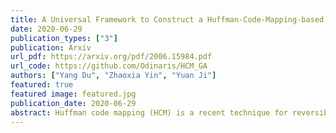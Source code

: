 ```yaml
---
title: A Universal Framework to Construct a Huffman-Code-Mapping-based Reversible Data Hiding Scheme for JPEG Images
date: 2020-06-29
publication_types: ["3"] 
publication: Arxiv
url_pdf: https://arxiv.org/pdf/2006.15984.pdf
url_code: https://github.com/Odinaris/HCM_GA
authors: ["Yang Du", "Zhaoxia Yin", "Yuan Ji"]
featured: true
featured image: featured.jpg
publication_date: 2020-06-29
abstract: Huffman code mapping (HCM) is a recent technique for reversible data hiding (RDH) in JPEG images. The existing HCM-based RDH schemes cause neither file-size increment nor visual distortion for the marked JPEG image, which is the superiority compared to the RDH schemes that use other techniques, such as histogram shifting (HS). However, the embedding capacity achieved by the HCM-based RDH schemes is much lower than the HS-based RDH schemes. Moreover, the existing HCM-based schemes are only applicable to the JPEG images coded with the default Huffman table. In this paper, we propose a universal framework to design the HCM-based RDH scheme. Under this framework, the key issue of HCM-based schemes, i.e., construct the optimal code mapping relationship, is converted to solve a combinatorial optimization problem. The high embedding capacity can be achieved with a slight increase in the file-size of the marked JPEG image. In addition, the problem of applicability is also solved by customizing the Huffman table. As a realization, we construct a new HCM-based scheme by employing the genetic algorithm to search the nearly optimal solution. Experiments show that the performance on the file-size preservation, visual quality, and computational complexity is superior to recent HS-based RDH schemes under the identical payload.
---
```

